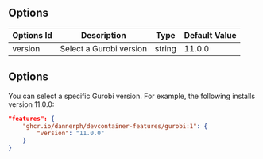 ## Options

| Options Id | Description | Type | Default Value |
|-----|-----|-----|-----|
| version | Select a Gurobi version | string | 11.0.0 |

## Options

You can select a specific Gurobi version. For example, the following installs version 11.0.0:

```json
"features": {
    "ghcr.io/dannerph/devcontainer-features/gurobi:1": {
        "version": "11.0.0"
    }
}
```

